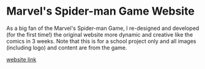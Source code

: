 # Marvel's Spider-man Game Website
As a big fan of the Marvel's Spider-man Game, I re-designed and developed (for the first time!) the original website more dynamic and creative like the comics in 3 weeks. Note that this is for a school project only and all images (including logo) and content are from the game. 

[website link](http://marvel-spider-man.surge.sh/?fbclid=IwAR29OmtKdwWkadeYH4m5PkRZ3C1Pm7Nwu16tRTdM5ls_64iXPgOKyKR85A8)
